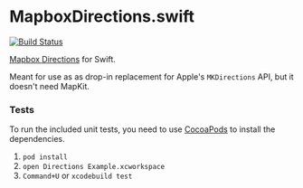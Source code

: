 MapboxDirections.swift
======================

[![Build Status](https://www.bitrise.io/app/2f82077d3f083479.svg?token=mC783nGMKA3XrvcMCJAOLg&branch=master)](https://www.bitrise.io/app/2f82077d3f083479)

[Mapbox Directions](https://www.mapbox.com/developers/api/directions/) for Swift. 

Meant for use as as drop-in replacement for Apple's `MKDirections` API, but it doesn't need MapKit. 

### Tests

To run the included unit tests, you need to use [CocoaPods](http://cocoapods.org) to install the dependencies. 

1. `pod install`
1. `open Directions Example.xcworkspace`
1. `Command+U` or `xcodebuild test`
